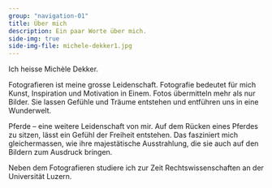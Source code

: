 ```yaml
---
group: "navigation-01"
title: Über mich
description: Ein paar Worte über mich.
side-img: true
side-img-file: michele-dekker1.jpg
---
```

Ich heisse Michèle Dekker.

Fotografieren ist meine grosse Leidenschaft. 
Fotografie bedeutet für mich Kunst, Inspiration und 
Motivation in Einem. Fotos übermitteln mehr als nur 
Bilder. Sie lassen Gefühle und Träume entstehen 
und entführen uns in eine Wunderwelt.

Pferde – eine weitere Leidenschaft von mir. 
Auf dem Rücken eines Pferdes zu sitzen, lässt ein 
Gefühl der Freiheit entstehen. Das fasziniert mich 
gleichermassen, wie ihre majestätische Ausstrahlung, 
die sie auch auf den Bildern zum Ausdruck bringen.

Neben dem Fotografieren studiere ich zur Zeit 
Rechtswissenschaften an der Universität Luzern.


